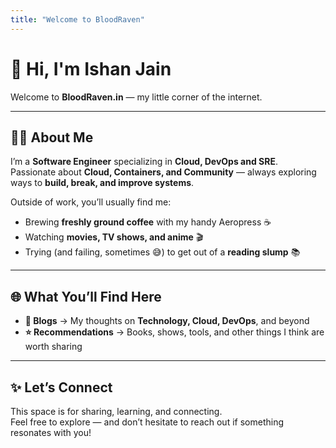 ```yaml
---
title: "Welcome to BloodRaven"
---
```


# 👋 Hi, I'm Ishan Jain

Welcome to **BloodRaven.in** — my little corner of the internet.  

---

## 🧑‍💻 About Me

I’m a **Software Engineer** specializing in **Cloud, DevOps and SRE**.
Passionate about **Cloud, Containers, and Community** — always exploring ways to **build, break, and improve systems**. 

Outside of work, you’ll usually find me:
- Brewing **freshly ground coffee** with my handy Aeropress ☕  
- Watching **movies, TV shows, and anime** 🎬  
- Trying (and failing, sometimes 😅) to get out of a **reading slump** 📚  

---

## 🌐 What You’ll Find Here

- **📝 Blogs** → My thoughts on **Technology, Cloud, DevOps**, and beyond  
- **⭐ Recommendations** → Books, shows, tools, and other things I think are worth sharing  

---

## ✨ Let’s Connect

This space is for sharing, learning, and connecting.  
Feel free to explore — and don’t hesitate to reach out if something resonates with you!
